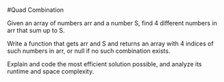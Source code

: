 #Quad Combination

Given an array of numbers arr and a number S, find 4 different numbers in arr that sum up to S.

Write a function that gets arr and S and returns an array with 4 indices of such numbers in arr, or null if no such combination exists.

Explain and code the most efficient solution possible, and analyze its runtime and space complexity.